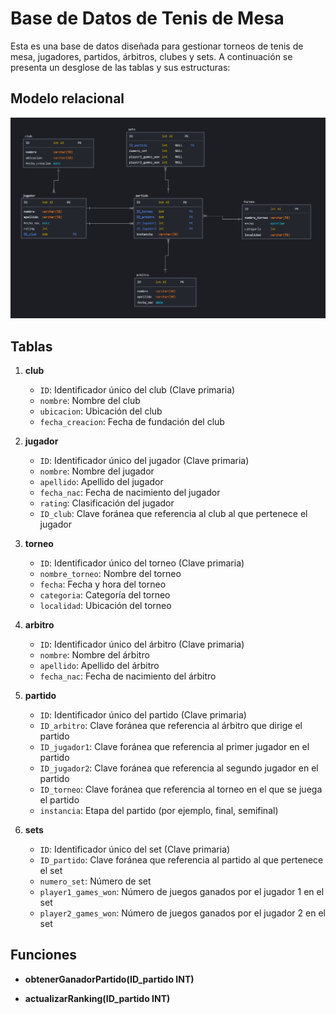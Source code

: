 # Base de Datos de Tenis de Mesa

Esta es una base de datos diseñada para gestionar torneos de tenis de mesa, jugadores, partidos, árbitros, clubes y sets. A continuación se presenta un desglose de las tablas y sus estructuras:

## Modelo relacional

![Modelo relacional](./modelo-relacional.PNG)

## Tablas

1. **club**

   - `ID`: Identificador único del club (Clave primaria)
   - `nombre`: Nombre del club
   - `ubicacion`: Ubicación del club
   - `fecha_creacion`: Fecha de fundación del club

2. **jugador**

   - `ID`: Identificador único del jugador (Clave primaria)
   - `nombre`: Nombre del jugador
   - `apellido`: Apellido del jugador
   - `fecha_nac`: Fecha de nacimiento del jugador
   - `rating`: Clasificación del jugador
   - `ID_club`: Clave foránea que referencia al club al que pertenece el jugador

3. **torneo**

   - `ID`: Identificador único del torneo (Clave primaria)
   - `nombre_torneo`: Nombre del torneo
   - `fecha`: Fecha y hora del torneo
   - `categoria`: Categoría del torneo
   - `localidad`: Ubicación del torneo

4. **arbitro**

   - `ID`: Identificador único del árbitro (Clave primaria)
   - `nombre`: Nombre del árbitro
   - `apellido`: Apellido del árbitro
   - `fecha_nac`: Fecha de nacimiento del árbitro

5. **partido**

   - `ID`: Identificador único del partido (Clave primaria)
   - `ID_arbitro`: Clave foránea que referencia al árbitro que dirige el partido
   - `ID_jugador1`: Clave foránea que referencia al primer jugador en el partido
   - `ID_jugador2`: Clave foránea que referencia al segundo jugador en el partido
   - `ID_torneo`: Clave foránea que referencia al torneo en el que se juega el partido
   - `instancia`: Etapa del partido (por ejemplo, final, semifinal)

6. **sets**
   - `ID`: Identificador único del set (Clave primaria)
   - `ID_partido`: Clave foránea que referencia al partido al que pertenece el set
   - `numero_set`: Número de set
   - `player1_games_won`: Número de juegos ganados por el jugador 1 en el set
   - `player2_games_won`: Número de juegos ganados por el jugador 2 en el set

## Funciones

- **obtenerGanadorPartido(ID_partido INT)**

- **actualizarRanking(ID_partido INT)**
